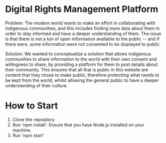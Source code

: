 # Digital Rights Management Platform

Problem: The modern world wants to make an effort in collaborating with indigenous communities, and this includes finding more data about them in order to stay informed and have a deeper understanding of them. The issue is that there is not a ton of open information available to the public -- and if there were, some information were not consented to be displayed to public. 

Solution: We wanted to conceptualize a solution that allows indigenous communities to share information to the world with their own consent and willingness to share, by providing a platform for them to post details about their community. This ensures that all that is public in this website are content that they chose to make public, therefore protecting what needs to be kept from the world, whilst allowing the general public to have a deeper understanding of their culture.

# How to Start

1. Clone the repository
2. Run 'npm install'. Ensure that you have Node.js installed on your machine.
3. Run 'npm start'
